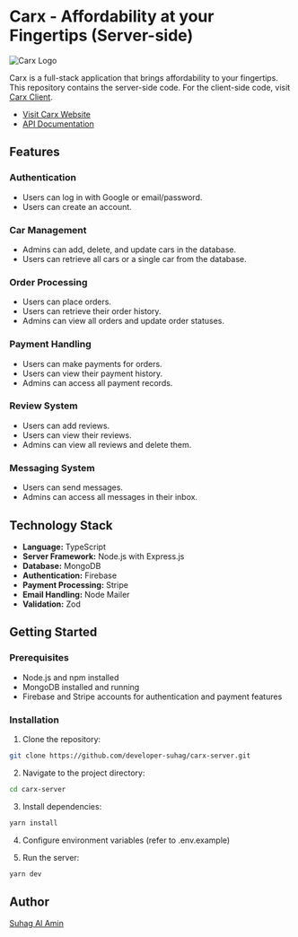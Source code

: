 # Carx - Affordability at your Fingertips (Server-side)

![Carx Logo](https://i.ibb.co/vzyR75v/logo.png)

Carx is a full-stack application that brings affordability to your fingertips. This repository contains the server-side code. For the client-side code, visit [Carx Client](https://github.com/developer-suhag/carx-client).

- [Visit Carx Website](https://carx-b99bf.web.app/)
- [API Documentation](https://documenter.getpostman.com/view/22433617/2s9YeEdCs5)

## Features

### Authentication

- Users can log in with Google or email/password.
- Users can create an account.

### Car Management

- Admins can add, delete, and update cars in the database.
- Users can retrieve all cars or a single car from the database.

### Order Processing

- Users can place orders.
- Users can retrieve their order history.
- Admins can view all orders and update order statuses.

### Payment Handling

- Users can make payments for orders.
- Users can view their payment history.
- Admins can access all payment records.

### Review System

- Users can add reviews.
- Users can view their reviews.
- Admins can view all reviews and delete them.

### Messaging System

- Users can send messages.
- Admins can access all messages in their inbox.

## Technology Stack

- **Language:** TypeScript
- **Server Framework:** Node.js with Express.js
- **Database:** MongoDB
- **Authentication:** Firebase
- **Payment Processing:** Stripe
- **Email Handling:** Node Mailer
- **Validation:** Zod

## Getting Started

### Prerequisites

- Node.js and npm installed
- MongoDB installed and running
- Firebase and Stripe accounts for authentication and payment features

### Installation

1. Clone the repository:

```bash
git clone https://github.com/developer-suhag/carx-server.git
```

2. Navigate to the project directory:

```bash
cd carx-server
```

3. Install dependencies:

```bash
yarn install
```

4. Configure environment variables (refer to .env.example)

5. Run the server:

```bash
yarn dev
```

## Author

[Suhag Al Amin](https://suhag.me)
